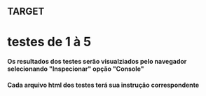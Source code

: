 ## TARGET
# testes de 1 à 5

#### Os resultados dos testes serão visualziados pelo navegador selecionando "Inspecionar" opção "Console"
#### Cada arquivo html dos testes terá sua instrução correspondente
